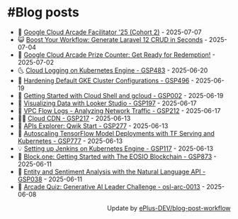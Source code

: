 # #Blog posts
<!-- BLOG-POST-LIST:START -->
- 🧰 [Google Cloud Arcade Facilitator &#39;25 &lpar;Cohort 2&rpar;](https://eplus.dev/google-cloud-arcade-facilitator-25-cohort-2) - 2025-07-07
- 😺 [Boost Your Workflow: Generate Laravel 12 CRUD in Seconds](https://eplus.dev/boost-your-workflow-generate-laravel-12-crud-in-seconds) - 2025-07-04
- 🗽 [Google Cloud Arcade Prize Counter: Get Ready for Redemption!](https://eplus.dev/google-cloud-arcade-prize-counter-get-ready-for-redemption) - 2025-07-02
- 🌜 [Cloud Logging on Kubernetes Engine - GSP483](https://eplus.dev/cloud-logging-on-kubernetes-engine-gsp483) - 2025-06-20
- 📝 [Hardening Default GKE Cluster Configurations - GSP496](https://eplus.dev/hardening-default-gke-cluster-configurations-gsp496) - 2025-06-19
- 🚀 [Getting Started with Cloud Shell and gcloud - GSP002](https://eplus.dev/getting-started-with-cloud-shell-and-gcloud-gsp002) - 2025-06-19
- 💼 [Visualizing Data with Looker Studio - GSP197](https://eplus.dev/visualizing-data-with-looker-studio-gsp197) - 2025-06-17
- 🦣 [VPC Flow Logs - Analyzing Network Traffic - GSP212](https://eplus.dev/vpc-flow-logs-analyzing-network-traffic-gsp212) - 2025-06-17
- 👨‍🏫 [Cloud CDN - GSP217](https://eplus.dev/cloud-cdn-gsp217) - 2025-06-13
- 🔭 [APIs Explorer: Qwik Start - GSP277](https://eplus.dev/apis-explorer-qwik-start-gsp277) - 2025-06-13
- 🤡 [Autoscaling TensorFlow Model Deployments with TF Serving and Kubernetes - GSP777](https://eplus.dev/autoscaling-tensorflow-model-deployments-with-tf-serving-and-kubernetes-gsp777) - 2025-06-13
- 💡 [Setting up Jenkins on Kubernetes Engine - GSP117](https://eplus.dev/setting-up-jenkins-on-kubernetes-engine-gsp117) - 2025-06-13
- 🦣 [Block.one: Getting Started with The EOSIO Blockchain - GSP873](https://eplus.dev/blockone-getting-started-with-the-eosio-blockchain-gsp873) - 2025-06-11
- 💪 [Entity and Sentiment Analysis with the Natural Language API - GSP038](https://eplus.dev/entity-and-sentiment-analysis-with-the-natural-language-api-gsp038) - 2025-06-11
- 🤡 [Arcade Quiz: Generative AI Leader Challenge - osl-arc-0013](https://eplus.dev/arcade-quiz-generative-ai-leader-challenge-osl-arc-0013) - 2025-06-08<!-- BLOG-POST-LIST:END -->
<div align="right">
  Update by <a target="_blank"
    href="https://github.com/ePlus-DEV/blog-post-workflow">ePlus-DEV/blog-post-workflow</a>
</div>
